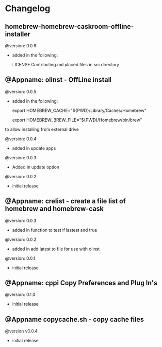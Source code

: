 # Changelog

## homebrew-homebrew-caskroom-offline-installer
@version: 0.0.6
* added in the following:

	LICENSE
	Contributing.md
	placed files in src directory
	
## @Appname: olinst - OffLine install

@version: 0.0.5
* added in the following:

	export HOMEBREW_CACHE="${PWD}/Library/Caches/Homebrew"
	
	export HOMEBREW_BREW_FILE="${PWD}/Homebrew/bin/brew"
	
to allow installing from external drive

@version: 0.0.4

* added in update apps

@version: 0.0.3
* Added in update option

@version: 0.0.2
* initial release

## @Appname: crelist - create a file list of homebrew and homebrew-cask

@version: 0.0.3
* added in function to test if lastest and true

@version: 0.0.2
* added in add latest to file for use with olinst

@version: 0.0.1
* initial release

## @Appname: cppi Copy Preferences and Plug In's

@version: 0.1.0
* initial release

## @Appname copycache.sh - copy cache files
@version v0.0.4
* initial release
